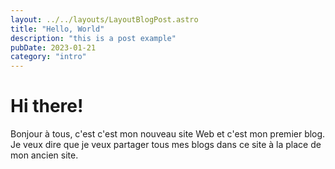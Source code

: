 ```yaml
---
layout: ../../layouts/LayoutBlogPost.astro
title: "Hello, World"
description: "this is a post example"
pubDate: 2023-01-21
category: "intro"
---
```


# Hi there!

Bonjour à tous, c'est c'est mon nouveau site Web et c'est mon premier blog. Je veux dire que 
je veux partager tous mes blogs dans ce site à la place de mon ancien site.
